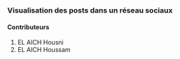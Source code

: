 ### Visualisation des posts dans un réseau sociaux

#### Contributeurs

1. EL AICH Housni
1. EL AICH Houssam
